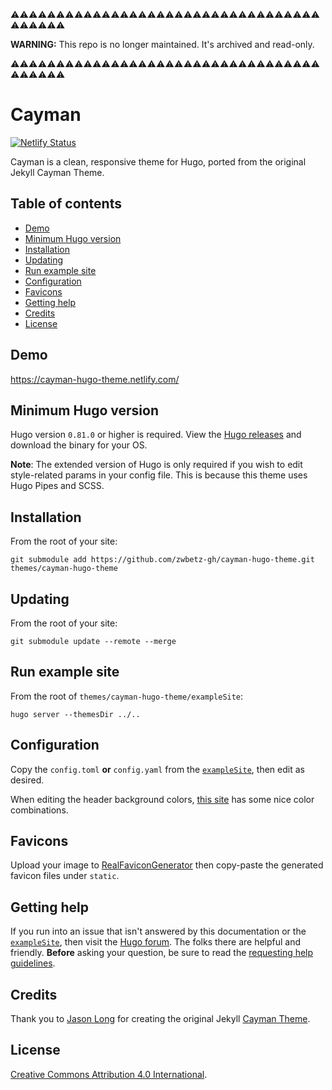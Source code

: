 ⚠️⚠️⚠️⚠️⚠️⚠️⚠️⚠️⚠️⚠️⚠️⚠️⚠️⚠️⚠️⚠️⚠️⚠️⚠️⚠️⚠️⚠️⚠️⚠️⚠️⚠️⚠️⚠️⚠️⚠️⚠️⚠️⚠️⚠️⚠️⚠️⚠️⚠️⚠️⚠️

**WARNING:** This repo is no longer maintained. It's archived and read-only.

⚠️⚠️⚠️⚠️⚠️⚠️⚠️⚠️⚠️⚠️⚠️⚠️⚠️⚠️⚠️⚠️⚠️⚠️⚠️⚠️⚠️⚠️⚠️⚠️⚠️⚠️⚠️⚠️⚠️⚠️⚠️⚠️⚠️⚠️⚠️⚠️⚠️⚠️⚠️⚠️

# Cayman

[![Netlify Status](https://api.netlify.com/api/v1/badges/a050ba7f-deca-43ea-9e70-677784edf90c/deploy-status)](https://app.netlify.com/sites/cayman-hugo-theme/deploys)

Cayman is a clean, responsive theme for Hugo, ported from the original Jekyll Cayman Theme.

## Table of contents

- [Demo](#demo)
- [Minimum Hugo version](#minimum-hugo-version)
- [Installation](#installation)
- [Updating](#updating)
- [Run example site](#run-example-site)
- [Configuration](#configuration)
- [Favicons](#favicons)
- [Getting help](#getting-help)
- [Credits](#credits)
- [License](#license)

## Demo

https://cayman-hugo-theme.netlify.com/

## Minimum Hugo version

Hugo version `0.81.0` or higher is required. View the [Hugo releases](https://github.com/gohugoio/hugo/releases) and download the binary for your OS.

**Note**: The extended version of Hugo is only required if you wish to edit style-related params in your config file. This is because this theme uses Hugo Pipes and SCSS. 

## Installation

From the root of your site:

```
git submodule add https://github.com/zwbetz-gh/cayman-hugo-theme.git themes/cayman-hugo-theme
```

## Updating

From the root of your site:

```
git submodule update --remote --merge
```

## Run example site

From the root of `themes/cayman-hugo-theme/exampleSite`:

```
hugo server --themesDir ../..
```

## Configuration

Copy the `config.toml` **or** `config.yaml` from the [`exampleSite`](https://github.com/zwbetz-gh/cayman-hugo-theme/tree/master/exampleSite), then edit as desired. 

When editing the header background colors, [this site](http://uigradients.com) has some nice color combinations. 

## Favicons

Upload your image to [RealFaviconGenerator](https://realfavicongenerator.net/) then copy-paste the generated favicon files under `static`. 

## Getting help

If you run into an issue that isn't answered by this documentation or the [`exampleSite`](https://github.com/zwbetz-gh/cayman-hugo-theme/tree/master/exampleSite), then visit the [Hugo forum](https://discourse.gohugo.io/). The folks there are helpful and friendly. **Before** asking your question, be sure to read the [requesting help guidelines](https://discourse.gohugo.io/t/requesting-help/9132).

## Credits

Thank you to [Jason Long](https://github.com/jasonlong) for creating the original Jekyll [Cayman Theme](https://github.com/jasonlong/cayman-theme). 

## License

[Creative Commons Attribution 4.0 International](http://creativecommons.org/licenses/by/4.0/). 
